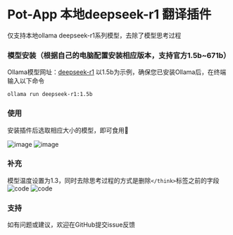 # Pot-App 本地deepseek-r1 翻译插件

仅支持本地ollama deepseek-r1系列模型，去除了模型思考过程

### 模型安装（根据自己的电脑配置安装相应版本，支持官方1.5b~671b）
Ollama模型网址：[deepseek-r1](https://ollama.com/library/deepseek-r1)
以1.5b为示例，确保您已安装Ollama后，在终端输入以下命令
```
ollama run deepseek-r1:1.5b
```

### 使用
安装插件后选取相应大小的模型，即可食用🥰

![image](https://github.com/user-attachments/assets/3f483984-871a-4d8b-adfd-c488da5b30c5)
![image](https://github.com/user-attachments/assets/f3d9c476-2a15-4d94-9965-bd19326bd100)


### 补充

模型温度设置为1.3，同时去除思考过程的方式是删除`</think>`标签之前的字段
![code](https://github.com/user-attachments/assets/93052657-54e7-4ac4-abaf-17b26b7459b7)
![code](https://github.com/user-attachments/assets/54fbb065-de9c-40f6-9131-c3ec66170071)

### 支持
如有问题或建议，欢迎在GitHub提交issue反馈

